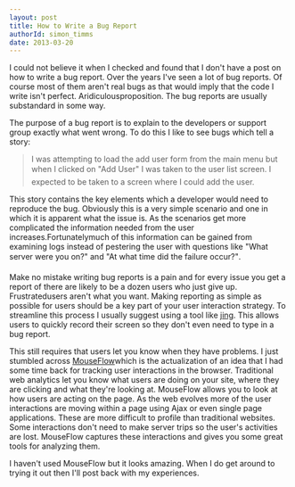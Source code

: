 ```yaml
---
layout: post
title: How to Write a Bug Report
authorId: simon_timms
date: 2013-03-20
---
```


I could not believe it when I checked and found that I don't have a post on how to write a bug report. Over the years I've seen a lot of bug reports. Of course most of them aren't real bugs as that would imply that the code I write isn't perfect. Aridiculousproposition. The bug reports are usually substandard in some way.

The purpose of a bug report is to explain to the developers or support group exactly what went wrong. To do this I like to see bugs which tell a story:

> I was attempting to load the add user form from the main menu but when I clicked on "Add User" I was taken to the user list screen. I expected to be taken to a screen where I could add the user.

This story contains the key elements which a developer would need to reproduce the bug. Obviously this is a very simple scenario and one in which it is apparent what the issue is. As the scenarios get more complicated the information needed from the user increases.Fortunatelymuch of this information can be gained from examining logs instead of pestering the user with questions like "What server were you on?" and "At what time did the failure occur?".

Make no mistake writing bug reports is a pain and for every issue you get a report of there are likely to be a dozen users who just give up. Frustratedusers aren't what you want. Making reporting as simple as possible for users should be a key part of your user interaction strategy. To streamline this process I usually suggest using a tool like [jing](http://www.techsmith.com/jing.html). This allows users to quickly record their screen so they don't even need to type in a bug report.

This still requires that users let you know when they have problems. I just stumbled across [MouseFlow](http://mouseflow.com/)which is the actualization of an idea that I had some time back for tracking user interactions in the browser. Traditional web analytics let you know what users are doing on your site, where they are clicking and what they're looking at. MouseFlow allows you to look at how users are acting on the page. As the web evolves more of the user interactions are moving within a page using Ajax or even single page applications. These are more difficult to profile than traditional websites. Some interactions don't need to make server trips so the user's activities are lost. MouseFlow captures these interactions and gives you some great tools for analyzing them.

I haven't used MouseFlow but it looks amazing. When I do get around to trying it out then I'll post back with my experiences.



